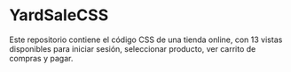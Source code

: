 # YardSaleCSS
Este repositorio contiene el código CSS de una tienda online, con 13 vistas disponibles para iniciar sesión, seleccionar producto, ver carrito de compras y pagar. 
